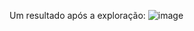 Um resultado após a exploração:
![image](https://github.com/user-attachments/assets/f88566d9-4b64-4c95-a284-d0aa49b1cf50)
